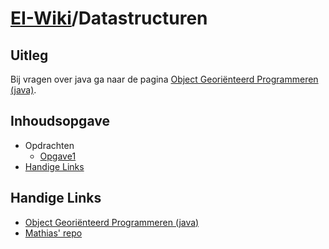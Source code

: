 # [EI-Wiki](..)/Datastructuren 
## Uitleg
Bij vragen over java ga naar de pagina [Object Georiënteerd Programmeren (java)](../Java/Home).
## Inhoudsopgave

* Opdrachten
    * [Opgave1](opgave1)
* [Handige Links](#Handige-Links)

## Handige Links
* [Object Georiënteerd Programmeren (java)](../Java/Home)
* [Mathias' repo](https://github.com/WatcherWhale/DataStructures)